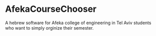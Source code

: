 # AfekaCourseChooser
A hebrew software for Afeka college of engineering in Tel Aviv students who want to simply orginize their semester.
